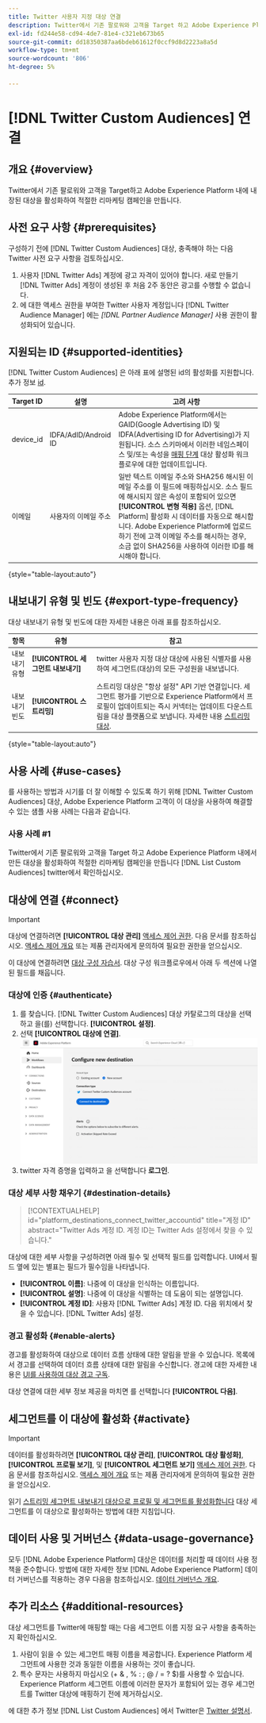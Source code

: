 ```yaml
---
title: Twitter 사용자 지정 대상 연결
description: Twitter에서 기존 팔로워와 고객을 Target 하고 Adobe Experience Platform 내에 구축된 대상을 활성화하여 적절한 리마케팅 캠페인을 만듭니다
exl-id: fd244e58-cd94-4de7-81e4-c321eb673b65
source-git-commit: dd18350387aa6bdeb61612f0ccf9d8d2223a8a5d
workflow-type: tm+mt
source-wordcount: '806'
ht-degree: 5%

---
```


# [!DNL Twitter Custom Audiences] 연결

## 개요 {#overview}

Twitter에서 기존 팔로워와 고객을 Target하고 Adobe Experience Platform 내에 내장된 대상을 활성화하여 적절한 리마케팅 캠페인을 만듭니다.

## 사전 요구 사항 {#prerequisites}

구성하기 전에 [!DNL Twitter Custom Audiences] 대상, 충족해야 하는 다음 Twitter 사전 요구 사항을 검토하십시오.

1. 사용자 [!DNL Twitter Ads] 계정에 광고 자격이 있어야 합니다. 새로 만들기 [!DNL Twitter Ads] 계정이 생성된 후 처음 2주 동안은 광고를 수행할 수 없습니다.
2. 에 대한 액세스 권한을 부여한 Twitter 사용자 계정입니다 [!DNL Twitter Audience Manager] 에는 *[!DNL Partner Audience Manager]* 사용 권한이 활성화되어 있습니다.

## 지원되는 ID {#supported-identities}

[!DNL Twitter Custom Audiences] 은 아래 표에 설명된 id의 활성화를 지원합니다. 추가 정보 [id](https://experienceleague.adobe.com/docs/experience-platform/identity/namespaces.html?lang=en#getting-started).

| Target ID | 설명 | 고려 사항 |
|---|---|---|
| device_id | IDFA/AdID/Android ID | Adobe Experience Platform에서는 GAID(Google Advertising ID) 및 IDFA(Advertising ID for Advertising)가 지원됩니다. 소스 스키마에서 이러한 네임스페이스 및/또는 속성을 [매핑 단계](/help/destinations/ui/activate-segment-streaming-destinations.md#mapping) 대상 활성화 워크플로우에 대한 업데이트입니다. |
| 이메일 | 사용자의 이메일 주소 | 일반 텍스트 이메일 주소와 SHA256 해시된 이메일 주소를 이 필드에 매핑하십시오. 소스 필드에 해시되지 않은 속성이 포함되어 있으면 **[!UICONTROL 변형 적용]** 옵션, [!DNL Platform] 활성화 시 데이터를 자동으로 해시합니다. Adobe Experience Platform에 업로드하기 전에 고객 이메일 주소를 해시하는 경우, 소금 없이 SHA256을 사용하여 이러한 ID를 해시해야 합니다. |

{style="table-layout:auto"}

## 내보내기 유형 및 빈도 {#export-type-frequency}

대상 내보내기 유형 및 빈도에 대한 자세한 내용은 아래 표를 참조하십시오.

| 항목 | 유형 | 참고 |
---------|----------|---------|
| 내보내기 유형 | **[!UICONTROL 세그먼트 내보내기]** | twitter 사용자 지정 대상 대상에 사용된 식별자를 사용하여 세그먼트(대상)의 모든 구성원을 내보냅니다. |
| 내보내기 빈도 | **[!UICONTROL 스트리밍]** | 스트리밍 대상은 &quot;항상 설정&quot; API 기반 연결입니다. 세그먼트 평가를 기반으로 Experience Platform에서 프로필이 업데이트되는 즉시 커넥터는 업데이트 다운스트림을 대상 플랫폼으로 보냅니다. 자세한 내용 [스트리밍 대상](/help/destinations/destination-types.md#streaming-destinations). |

{style="table-layout:auto"}

## 사용 사례 {#use-cases}

를 사용하는 방법과 시기를 더 잘 이해할 수 있도록 하기 위해 [!DNL Twitter Custom Audiences] 대상, Adobe Experience Platform 고객이 이 대상을 사용하여 해결할 수 있는 샘플 사용 사례는 다음과 같습니다.

### 사용 사례 #1

Twitter에서 기존 팔로워와 고객을 Target 하고 Adobe Experience Platform 내에서 만든 대상을 활성화하여 적절한 리마케팅 캠페인을 만듭니다 [!DNL List Custom Audiences] twitter에서 확인하십시오.

## 대상에 연결 {#connect}

>[!IMPORTANT]
> 
>대상에 연결하려면 **[!UICONTROL 대상 관리]** [액세스 제어 권한](/help/access-control/home.md#permissions). 다음 문서를 참조하십시오. [액세스 제어 개요](/help/access-control/ui/overview.md) 또는 제품 관리자에게 문의하여 필요한 권한을 얻으십시오.

이 대상에 연결하려면 [대상 구성 자습서](../../ui/connect-destination.md). 대상 구성 워크플로우에서 아래 두 섹션에 나열된 필드를 채웁니다.

### 대상에 인증 {#authenticate}

1. 를 찾습니다. [!DNL Twitter Custom Audiences] 대상 카탈로그의 대상을 선택하고 을(를) 선택합니다. **[!UICONTROL 설정]**.
2. 선택 **[!UICONTROL 대상에 연결]**.
   ![LinkedIn 인증](/help/destinations/assets/catalog/social/twitter/authenticate-twitter-destination.png)
3. twitter 자격 증명을 입력하고 을 선택합니다 **로그인**.

### 대상 세부 사항 채우기 {#destination-details}

>[!CONTEXTUALHELP]
>id="platform_destinations_connect_twitter_accountid"
>title="계정 ID"
>abstract="Twitter Ads 계정 ID. 계정 ID는 Twitter Ads 설정에서 찾을 수 있습니다."

대상에 대한 세부 사항을 구성하려면 아래 필수 및 선택적 필드를 입력합니다. UI에서 필드 옆에 있는 별표는 필드가 필수임을 나타냅니다.

* **[!UICONTROL 이름]**: 나중에 이 대상을 인식하는 이름입니다.
* **[!UICONTROL 설명]**: 나중에 이 대상을 식별하는 데 도움이 되는 설명입니다.
* **[!UICONTROL 계정 ID]**: 사용자 [!DNL Twitter Ads] 계정 ID. 다음 위치에서 찾을 수 있습니다. [!DNL Twitter Ads] 설정.

### 경고 활성화 {#enable-alerts}

경고를 활성화하여 대상으로 데이터 흐름 상태에 대한 알림을 받을 수 있습니다. 목록에서 경고를 선택하여 데이터 흐름 상태에 대한 알림을 수신합니다. 경고에 대한 자세한 내용은 [UI를 사용하여 대상 경고 구독](../../ui/alerts.md).

대상 연결에 대한 세부 정보 제공을 마치면 를 선택합니다 **[!UICONTROL 다음]**.

## 세그먼트를 이 대상에 활성화 {#activate}

>[!IMPORTANT]
> 
>데이터를 활성화하려면 **[!UICONTROL 대상 관리]**, **[!UICONTROL 대상 활성화]**, **[!UICONTROL 프로필 보기]**, 및 **[!UICONTROL 세그먼트 보기]** [액세스 제어 권한](/help/access-control/home.md#permissions). 다음 문서를 참조하십시오. [액세스 제어 개요](/help/access-control/ui/overview.md) 또는 제품 관리자에게 문의하여 필요한 권한을 얻으십시오.

읽기 [스트리밍 세그먼트 내보내기 대상으로 프로필 및 세그먼트를 활성화합니다](/help/destinations/ui/activate-segment-streaming-destinations.md) 대상 세그먼트를 이 대상으로 활성화하는 방법에 대한 지침입니다.

## 데이터 사용 및 거버넌스 {#data-usage-governance}

모두 [!DNL Adobe Experience Platform] 대상은 데이터를 처리할 때 데이터 사용 정책을 준수합니다. 방법에 대한 자세한 정보 [!DNL Adobe Experience Platform] 데이터 거버넌스를 적용하는 경우 다음을 참조하십시오. [데이터 거버넌스 개요](https://experienceleague.adobe.com/docs/experience-platform/data-governance/home.html?lang=ko).

## 추가 리소스 {#additional-resources}

대상 세그먼트를 Twitter에 매핑할 때는 다음 세그먼트 이름 지정 요구 사항을 충족하는지 확인하십시오.

1. 사람이 읽을 수 있는 세그먼트 매핑 이름을 제공합니다. Experience Platform 세그먼트에 사용한 것과 동일한 이름을 사용하는 것이 좋습니다.
2. 특수 문자는 사용하지 마십시오 (+ &amp; , % : ; @ / = ? $)를 사용할 수 있습니다. Experience Platform 세그먼트 이름에 이러한 문자가 포함되어 있는 경우 세그먼트를 Twitter 대상에 매핑하기 전에 제거하십시오.

에 대한 추가 정보 [!DNL List Custom Audiences] 에서 Twitter은 [Twitter 설명서](https://business.twitter.com/en/help/campaign-setup/campaign-targeting/custom-audiences/lists.html).

